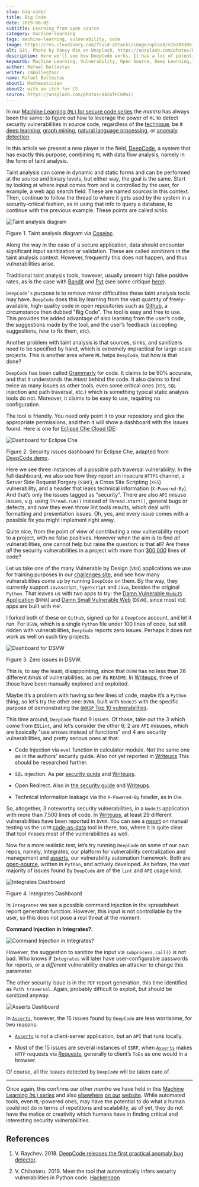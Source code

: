 ```yaml
---
slug: big-code/
title: Big Code
date: 2019-08-02
subtitle: Learning from open source
category: machine-learning
tags: machine-learning, vulnerability, code
image: https://res.cloudinary.com/fluid-attacks/image/upload/v1620330671/blog/big-code/cover_gbuzvj.webp
alt: Git. Photo by Yancy Min on Unsplash, https://unsplash.com/photos/842ofHC6MaI/
description: Here we'll see how DeepCode works. It has a lot of potential for identifying bugs in your code by learning from the abundant sources available in Github.
keywords: Machine Learning, Vulnerability, Open Source, Deep Learning, Lint, Bug, DeepCode, Github, Ethical Hacking, Pentesting
author: Rafael Ballestas
writer: raballestasr
name: Rafael Ballestas
about1: Mathematician
about2: with an itch for CS
source: https://unsplash.com/photos/842ofHC6MaI/
---
```


In our [Machine Learning (`ML`) for secure code
series](../tags/machine-learning) the *mantra* has always been the same:
to figure out how to leverage the power of `ML` to detect security
vulnerabilities in source code, regardless of the
[technique](../crash-course-machine-learning), be it [deep
learning](../deep-hacking), [graph mining](../exploit-code-graph),
[natural language processing](../natural-code), or [anomaly
detection](../anomaly-serial-killer-doll).

In this article we present a new player in the field,
[DeepCode](https://www.deepcode.ai/), a system that has exactly this
purpose, combining `ML` with data flow analysis, namely in the form of
taint analysis.

Taint analysis can come in dynamic and static forms and can be performed
at the source and binary levels, but either way, the goal is the same.
Start by looking at where input comes from and is controlled by the
user, for example, a web app search field. These are named *sources* in
this context. Then, continue to follow the thread to where it gets used
by the system in a security-critical fashion, as in using that info to
query a database, to continue with the previous example. These points
are called *sinks*.

<div class="imgblock">

![Taint analysis diagram](https://res.cloudinary.com/fluid-attacks/image/upload/v1620330670/blog/big-code/taint-analysis_fz03sg.webp)

<div class="title">

Figure 1. Taint analysis diagram via [Coseinc](https://www.csa.iisc.ac.in/~vg/teaching/E0-256/slides/TaintAnalysis.pdf).

</div>

</div>

Along the way in the case of a secure application, data should encounter
significant input sanitization or validation. These are called
*sanitizers* in the taint analysis context. However, frequently this
does not happen, and thus vulnerabilities arise.

Traditional taint analysis tools, however, usually present high false
positive rates, as is the case with
[Bandit](https://github.com/openstack/bandit) and
[Pyt](https://github.com/python-security/pyt) (see some critique
[here](https://smarketshq.com/avoiding-injection-with-taint-analysis-1e55429e207b)).

`DeepCode’s` purpose is to remove minor difficulties these taint
analysis tools may have. `DeepCode` does this by learning from the vast
quantity of freely-available, high-quality code in open repositories
such as [Github](https://github.com/), a circumstance then dubbed "Big
Code". The tool is easy and free to use. This provides the added
advantage of also learning from the user’s code, the suggestions made by
the tool, and the user’s feedback (accepting suggestions, *how* to fix
them, etc).

Another problem with taint analysis is that sources, sinks, and
sanitizers need to be specified by hand, which is extremely impractical
for large-scale projects. This is another area where `ML` helps
`DeepCode`, but how is that done?

`DeepCode` has been called [Grammarly](https://app.grammarly.com/) for
code. It claims to be 90% accurate, and that it understands the *intent*
behind the code. It also claims to find twice as many issues as other
tools, even some critical ones (`XSS`, `SQL` injection and path
traversal, etc.) which is something typical static analysis tools do
not. Moreover, it claims to be easy to use, requiring no configuration.

The tool is friendly. You need only point it to your repository and give
the appropriate permissions, and then it will show a dashboard with the
issues found. Here is one for [Eclipse Che Cloud
IDE](https://github.com/eclipse/che):

<div class="imgblock">

![Dashboard for Eclipse Che](https://res.cloudinary.com/fluid-attacks/image/upload/v1620330670/blog/big-code/che-dashboard_chqwbk.webp)

<div class="title">

Figure 2. Security issues dashboard for Eclipse Che, adapted from [DeepCode
demo](https://www.deepcode.ai/app/gh/eclipse/che/5be0e29f11fdef73ed4a3da5fe61e3cc0eb3e875/_/dashboard/).

</div>

</div>

Here we see three instances of a possible path traversal vulnerability.
In the full dashboard, we also see how they report an insecure `HTTPS`
channel, a Server Side Request Forgery (`SSRF`), a Cross Site Scripting
(`XSS`) vulnerability, and a header that leaks technical information
(`X-Powered-By`). And that’s only the issues tagged as "security". There
are also `API` misuse issues, v.g. using `Thread.run()` instead of
`Thread.start()`, general bugs or defects, and now they even throw lint
tools results, which deal with formatting and presentation issues. Oh,
yes, and every issue comes with a possible fix you might implement right
away.

Quite nice, from the point of view of contributing a new vulnerability
report to a project, with no false positives. However when the aim is to
find *all* vulnerabilities, one cannot help but raise the question: is
that all? Are these *all* the security vulnerabilities in a project with
more than [300,000](https://api.codetabs.com/v1/loc?github=eclipse/che)
lines of code?

Let us take one of the many Vulnerable by Design (`VbD`) applications we
use for training purposes in our [challenges
site](https://autonomicmind.com/challenges/sites-ranking-vbd/), and see
how many vulnerabilities come up by running `DeepCode` on them. By the
way, they currently support `Javascript`, `TypeScript` and `Java`,
besides the original `Python`. That leaves us with two apps to try: the
[Damn Vulnerable `NodeJS` Application](https://github.com/appsecco/dvna)
(`DVNA`) and [Damn Small Vulnerable
Web](https://github.com/stamparm/DSVW) (`DSVW`), since most `VbD` apps
are built with `PHP`.

I forked both of these on `Github`, signed up for a `DeepCode` account,
and let it run. For `DSVW`, which is a single `Python` file under 100
lines of code, but still ridden with vulnerabilities, `DeepCode` reports
zero issues. Perhaps it does not work as well on such tiny projects.

<div class="imgblock">

![Dashboard for DSVW](https://res.cloudinary.com/fluid-attacks/image/upload/v1620330669/blog/big-code/dsvw-dashboard_nhzja3.webp)

<div class="title">

Figure 3. Zero issues in DSVW.

</div>

</div>

This is, to say the least, disappointing, since that `DSVW` has no less
than 26 different *kinds* of vulnerabilities, as per its `README`. In
[Writeups](https://gitlab.com/fluidattacks/writeups/tree/master/vbd/dsvw/),
three of those have been manually explored and exploited.

Maybe it’s a problem with having so few lines of code, maybe it’s a
`Python` thing, so let’s try the other one: `DVNA`, built with `NodeJS`
with the specific purpose of demonstrating the [`OWASP` Top 10
vulnerabilities](https://www.owasp.org/index.php/Top_10-2017_Top_10).

This time around, `DeepCode` found 9 issues. Of those, take out the 3
which come from `ESLint`, and let’s consider the other 6; 2 are `API`
misuses, which are basically "use arrows instead of functions" and 4 are
security vulnerabilities, and pretty serious ones at that:

- Code Injection via `eval` function in calculator module. Not the
  same one as in the authors' security guide. Also not yet reported in
  [Writeups](https://gitlab.com/fluidattacks/writeups/tree/master/vbd/dvna/)
  This should be researched further.

- `SQL` injection. As per [security
  guide](https://github.com/appsecco/dvna/blob/master/docs/solution/a1-injection.md)
  and
  [Writeups](https://gitlab.com/fluidattacks/writeups/blob/master/vbd/dvna/0564-sql-injection/jicardona.feature).

- Open Redirect. Also in [the security
  guide](https://github.com/appsecco/dvna/blob/master/docs/solution/ax-unvalidated-redirects-and-forwards.md)
  and
  [Writeups](https://gitlab.com/fluidattacks/writeups/blob/master/vbd/dvna/0601-unvalidated-redirects/simongomez95.feature).

- Technical information leakage via the `X-Powered-By` header, as in
  `Che`.

So, altogether, 3 noteworthy security vulnerabilities, in a `NodeJS`
application with more than 7,500 lines of code. In
[Writeups](https://gitlab.com/fluidattacks/writeups), at least 29
different vulnerabilities have been reported in `DVNA`. You can see a
[report](https://gitlab.com/fluidattacks/writeups/blob/master/vbd/dvna/results-toe.md)
on manual testing vs the `LGTM` [code-as-data](../oracle-code) tool in
there, too, where it is quite clear that tool misses most of the
vulnerabilities as well.

Now for a more realistic test, let’s try running `DeepCode` on some of
our own repos, namely, Integrates, our platform for vulnerability
centralization and management and
[asserts](https://fluidattacks.gitlab.io/asserts/), our vulnerability
automation framework. Both are
[open-source](https://gitlab.com/fluidattacks), written in `Python`, and
actively developed. As before, the vast majority of issues found by
`DeepCode` are of the `lint` and `API` usage kind.

<div class="imgblock">

![Integrates Dashboard](https://res.cloudinary.com/fluid-attacks/image/upload/v1620330669/blog/big-code/integrates_rlof4p.webp)

<div class="title">

Figure 4. Integrates Dashboard

</div>

</div>

In `Integrates` we see a possible command injection in the spreadsheet
report generation function. However, this input is not controllable by
the user, so this does not pose a real threat at the moment:

**Command Injection in Integrates?.**

<div class="imgblock">

![Command Injection in Integrates?](https://res.cloudinary.com/fluid-attacks/image/upload/v1620330669/blog/big-code/reports.py_nubki3.webp)

</div>

However, the suggestion to sanitize the input via `subprocess.call()` is
not bad. Who knows if `Integrates` will later have user-configurable
passwords for reports, or a *different* vulnerability enables an
attacker to change this parameter.

The other security issue is in the `PDF` report generation, this time
identified as `Path traversal`. Again, probably difficult to exploit,
but should be sanitized anyway.

<div class="imgblock">

![Asserts
Dashboard](https://res.cloudinary.com/fluid-attacks/image/upload/v1620330669/blog/big-code/asserts_vtzc8h.webp)

</div>

In [`Asserts`](https://fluidattacks.gitlab.io/asserts/), however, the 15
issues found by `DeepCode` are less worrisome, for two reasons:

- [`Asserts`](https://fluidattacks.gitlab.io/asserts/) is not a
  client-server application, but an `API` that runs locally.

- Most of the 15 issues are several instances of `SSRF`, when
  [`Asserts`](https://fluidattacks.gitlab.io/asserts/) makes `HTTP`
  requests via [Requests](https://2.python-requests.org/en/master/),
  generally to client’s `ToEs` as one would in a browser.

Of course, all the issues detected by `DeepCode` will be taken care of.

---
Once again, this confirms our other *mantra* we have held in this
[Machine Learning (`ML`) series](../tags/machine-learning) and also
[elsewhere](../replaced-machines/) [on
our](../../about-us/differentiators/#method)
[website](../importance-pentesting/). While automated tools, even
`ML`-powered ones, may have the potential to do what a human could not
do in terms of repetitions and scalability, as of yet, they do not have
the malice or creativity which humans have in finding critical and
interesting security vulnerabilities.

## References

1. V. Raychev. 2018. [DeepCode releases the first practical anomaly bug
    detector](https://medium.com/deepcode-ai/deepcode-releases-the-first-practical-anomaly-bug-detector-32bebc8cdf57).

2. V. Chibotaru. 2019. Meet the tool that automatically infers security
    vulnerabilities in Python code.
    [Hackernoon](https://tinyurl.com/y6tpoxzj)
